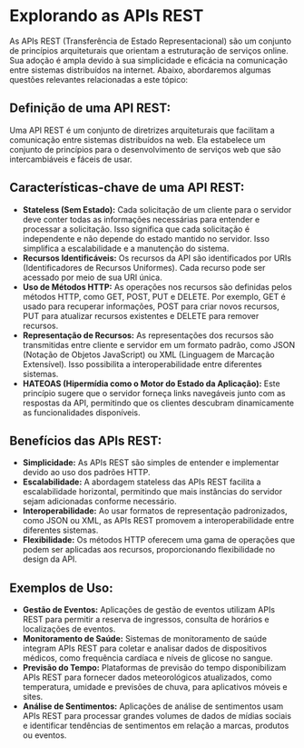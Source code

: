 # Explorando as APIs REST

As APIs REST (Transferência de Estado Representacional) são um conjunto de princípios arquiteturais que orientam a estruturação de serviços online. Sua adoção é ampla devido à sua simplicidade e eficácia na comunicação entre sistemas distribuídos na internet. Abaixo, abordaremos algumas questões relevantes relacionadas a este tópico:

## Definição de uma API REST:
Uma API REST é um conjunto de diretrizes arquiteturais que facilitam a comunicação entre sistemas distribuídos na web. Ela estabelece um conjunto de princípios para o desenvolvimento de serviços web que são intercambiáveis e fáceis de usar.

## Características-chave de uma API REST:
- **Stateless (Sem Estado):** Cada solicitação de um cliente para o servidor deve conter todas as informações necessárias para entender e processar a solicitação. Isso significa que cada solicitação é independente e não depende do estado mantido no servidor. Isso simplifica a escalabilidade e a manutenção do sistema.
- **Recursos Identificáveis:** Os recursos da API são identificados por URIs (Identificadores de Recursos Uniformes). Cada recurso pode ser acessado por meio de sua URI única.
- **Uso de Métodos HTTP:** As operações nos recursos são definidas pelos métodos HTTP, como GET, POST, PUT e DELETE. Por exemplo, GET é usado para recuperar informações, POST para criar novos recursos, PUT para atualizar recursos existentes e DELETE para remover recursos.
- **Representação de Recursos:** As representações dos recursos são transmitidas entre cliente e servidor em um formato padrão, como JSON (Notação de Objetos JavaScript) ou XML (Linguagem de Marcação Extensível). Isso possibilita a interoperabilidade entre diferentes sistemas.
- **HATEOAS (Hipermídia como o Motor do Estado da Aplicação):** Este princípio sugere que o servidor forneça links navegáveis junto com as respostas da API, permitindo que os clientes descubram dinamicamente as funcionalidades disponíveis.

## Benefícios das APIs REST:
- **Simplicidade:** As APIs REST são simples de entender e implementar devido ao uso dos padrões HTTP.
- **Escalabilidade:** A abordagem stateless das APIs REST facilita a escalabilidade horizontal, permitindo que mais instâncias do servidor sejam adicionadas conforme necessário.
- **Interoperabilidade:** Ao usar formatos de representação padronizados, como JSON ou XML, as APIs REST promovem a interoperabilidade entre diferentes sistemas.
- **Flexibilidade:** Os métodos HTTP oferecem uma gama de operações que podem ser aplicadas aos recursos, proporcionando flexibilidade no design da API.

## Exemplos de Uso:
- **Gestão de Eventos:** Aplicações de gestão de eventos utilizam APIs REST para permitir a reserva de ingressos, consulta de horários e localizações de eventos.
- **Monitoramento de Saúde:** Sistemas de monitoramento de saúde integram APIs REST para coletar e analisar dados de dispositivos médicos, como frequência cardíaca e níveis de glicose no sangue.
- **Previsão do Tempo:** Plataformas de previsão do tempo disponibilizam APIs REST para fornecer dados meteorológicos atualizados, como temperatura, umidade e previsões de chuva, para aplicativos móveis e sites.
- **Análise de Sentimentos:** Aplicações de análise de sentimentos usam APIs REST para processar grandes volumes de dados de mídias sociais e identificar tendências de sentimentos em relação a marcas, produtos ou eventos.
